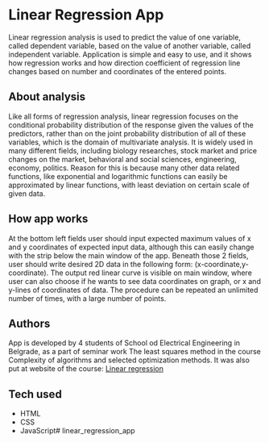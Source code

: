 # Linear Regression App
Linear regression analysis is used to predict the value of one variable, called dependent variable, based on the value of another variable, called independent variable. Application is simple and easy to use, and it shows how regression works and how direction coefficient of regression line changes based on number and coordinates of the entered points.

## About analysis
Like all forms of regression analysis, linear regression focuses on the conditional probability distribution of the response given the values of the predictors, rather than on the joint probability distribution of all of these variables, which is the domain of multivariate analysis. It is widely used in many different fields, including biology researches, stock market and price changes on the market, behavioral and social sciences, engineering, economy, politics. Reason for this is because many other data related functions, like exponential and logarithmic functions can easily be approximated by linear functions, with least deviation on certain scale of given data.

## How app works
At the bottom left fields user should input expected maximum values of x and y coordinates of expected input data, although this can easily change with the strip below the main window of the app. Beneath those 2 fields, user should write desired 2D data in the following form: (x-coordinate,y-coordinate). The output red linear curve is visible on main window, where user can also choose if he wants to see data coordinates on graph, or x and y-lines of coordinates of data. The procedure can be repeated an unlimited number of times, with a large number of points.

## Authors
App is developed by 4 students of School od Electrical Engineering in Belgrade, as a part of seminar work The least squares method in the course Complexity of algorithms and selected optimization methods. It was also put at website of the course: [Linear regression](http://optimizacija.etf.rs/LR.html)

## Tech used
- HTML
- CSS
- JavaScript# linear_regression_app
